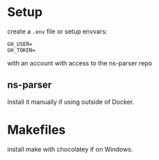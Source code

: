 # Setup
create a `.env` file or setup envvars:
```
GH_USER=
GH_TOKEN=
```

with an account with access to the ns-parser repo

## ns-parser

Install it manually if using outside of Docker.


# Makefiles

install make with chocolatey if on Windows.
